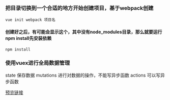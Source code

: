 ### 把目录切换到一个合适的地方开始创建项目，基于webpack创建
```
vue init webpack 项目名
```


#### 创建好之后，有可能会显示这个，其中没有node_modules目录，那么就要运行npm install先安装依赖
```
npm install
```

### 使用vuex进行全局数据管理
  state 保存数据
  mutations 进行对数据的操作，不能写异步函数
  actions   可以写异步函数

[预览链接](http://uath.gitee.io/preview-notes/#/login)

